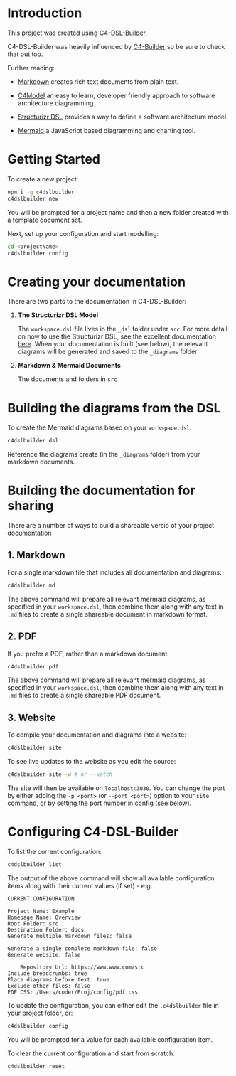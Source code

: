 # Introduction

This project was created using [C4-DSL-Builder](https://JustinBusschau.github.io/C4-DSL-Builder/).

C4-DSL-Builder was heavily influenced by [C4-Builder](https://adrianvlupu.github.io/C4-Builder/) so be sure to check that out too.

Further reading:

- [Markdown](https://guides.github.com/features/mastering-markdown/) creates rich text documents from plain text.

- [C4Model](https://c4model.com/) an easy to learn, developer friendly approach to software architecture diagramming.

- [Structurizr DSL](https://docs.structurizr.com/dsl) provides a way to define a software architecture model.

- [Mermaid](https://mermaid.js.org/) a JavaScript based diagramming and charting tool.

# Getting Started

To create a new project:

```bash
npm i -g c4dslbuilder
c4dslbuilder new
```

You will be prompted for a project name and then a new folder created with a template document set.

Next, set up your configuration and start modelling:

```bash
cd <projectName>
c4dslbuilder config
```

# Creating your documentation

There are two parts to the documentation in C4-DSL-Builder:

1. **The Structurizr DSL Model**

    The `workspace.dsl` file lives in the `_dsl` folder under `src`. For more detail on how to use the Structurizr DSL, see the excellent documentation [here](https://docs.structurizr.com/dsl).
    When your documentation is built (see below), the relevant diagrams will be generated and saved to the `_diagrams` folder 

2. **Markdown & Mermaid Documents**

    The documents and folders in `src` 

# Building the diagrams from the DSL

To create the Mermaid diagrams based on your `workspace.dsl`:

```bash
c4dslbuilder dsl
```

Reference the diagrams create (in the `_diagrams` folder) from your markdown documents.

# Building the documentation for sharing

There are a number of ways to build a shareable versio of your project documentation

## 1. Markdown

For a single markdown file that includes all documentation and diagrams:

```bash
c4dslbuilder md
```

The above command will prepare all relevant mermaid diagrams, as specified in your `workspace.dsl`, then combine them along with any text in `.md` files to create a single shareable document in markdown format.

## 2. PDF

If you prefer a PDF, rather than a markdown document:

```bash
c4dslbuilder pdf
```

The above command will prepare all relevant mermaid diagrams, as specified in your `workspace.dsl`, then combine them along with any text in `.md` files to create a single shareable PDF document.

## 3. Website

To compile your documentation and diagrams into a website:

```bash
c4dslbuilder site
```

To see live updates to the website as you edit the source:

```bash
c4dslbuilder site -w # or --watch
```

The site will then be available on `localhost:3030`. You can change the port by either adding the `-p <port>` (or `--port <port>`) option to your `site` command, or by setting the port number in config (see below).


# Configuring C4-DSL-Builder

To list the current configuration:

```bash
c4dslbuilder list
```

The output of the above command will show all available configuration items along with their current values (if set) - e.g.

    CURRENT CONFIGURATION
    
    Project Name: Example
    Homepage Name: Overview
    Root Folder: src
    Destination Folder: docs
    Generate multiple markdown files: false
    
    Generate a single complete markdown file: false
    Generate website: false
    
        Repository Url: https://www.www.com/src
    Include breadcrumbs: true
    Place diagrams before text: true
    Exclude other files: false
    PDF CSS: /Users/coder/Proj/config/pdf.css

To update the configuration, you can either edit the `.c4dslbuilder` file in your project folder, or:

```bash
c4dslbuilder config
```

You will be prompted for a value for each available configuration item.

To clear the current configuration and start from scratch:

```bash
c4dslbuilder reset
```
